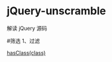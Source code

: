 # jQuery-unscramble
解读 jQuery 源码

#筛选
1、过滤

[ hasClass(class)](https://github.com/huainanhai/jQuery-unscramble/blob/master/markdown/hasClass.md)
